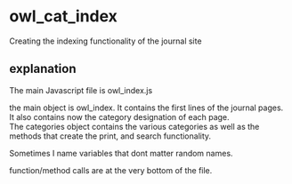 # owl_cat_index
Creating the indexing functionality of the journal site
## explanation
The main Javascript file is owl_index.js

the main object is owl_index. It contains the first lines of the journal pages.   
It also contains now the category designation of each page.   
The categories object contains the various categories as well as the methods that create the print, and search functionality. 

Sometimes I name variables that dont matter random names. 

function/method calls are at the very bottom of the file.
